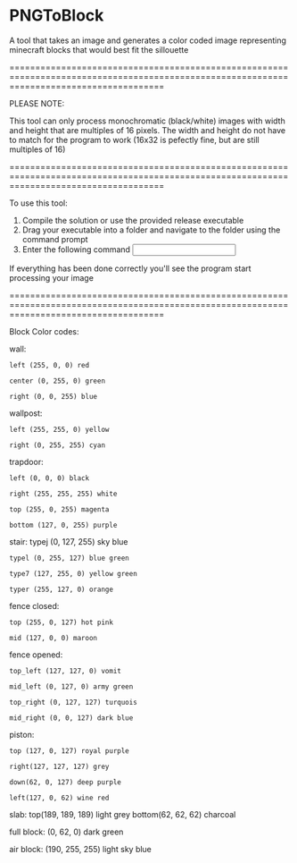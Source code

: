 # PNGToBlock
A tool that takes an image and generates a color coded image representing minecraft blocks that would best fit the sillouette

==========================================================================================================================================

PLEASE NOTE:

This tool can only process monochromatic (black/white) images with width and height that are multiples of 16 pixels.  The width and height
do not have to match for the program to work (16x32 is pefectly fine, but are still multiples of 16)

==========================================================================================================================================

To use this tool:

1) Compile the solution or use the provided release executable
2) Drag your executable into a folder and navigate to the folder using the command prompt
3) Enter the following command <Name of executable> <Input image filepath> <Output image name>
  
If everything has been done correctly you'll see the program start processing your image

==========================================================================================================================================
  
Block Color codes:
  
wall:
  
    left (255, 0, 0) red
  
    center (0, 255, 0) green
  
    right (0, 0, 255) blue

wallpost:
  
    left (255, 255, 0) yellow
  
    right (0, 255, 255) cyan

trapdoor:
  
    left (0, 0, 0) black
  
    right (255, 255, 255) white
  
    top (255, 0, 255) magenta
  
    bottom (127, 0, 255) purple

stair:
    typej (0, 127, 255) sky blue
  
    typel (0, 255, 127) blue green
  
    type7 (127, 255, 0) yellow green
  
    typer (255, 127, 0) orange

fence closed:
  
    top (255, 0, 127) hot pink
  
    mid (127, 0, 0) maroon

fence opened:
  
    top_left (127, 127, 0) vomit
 
    mid_left (0, 127, 0) army green
  
    top_right (0, 127, 127) turquois
  
    mid_right (0, 0, 127) dark blue

piston:
  
    top (127, 0, 127) royal purple
  
    right(127, 127, 127) grey
  
    down(62, 0, 127) deep purple
  
    left(127, 0, 62) wine red

slab:
    top(189, 189, 189) light grey
    bottom(62, 62, 62) charcoal

full block:
    (0, 62, 0) dark green

air block:
    (190, 255, 255) light sky blue
